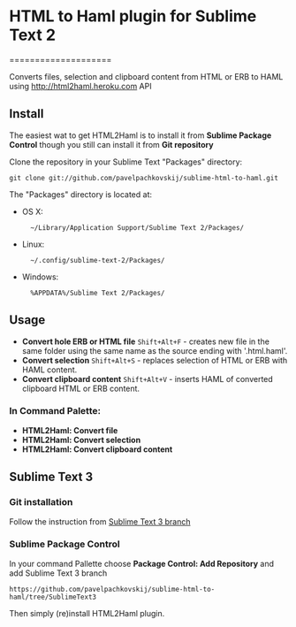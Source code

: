 # HTML to Haml plugin for Sublime Text 2
====================

Converts files, selection and clipboard content from HTML or ERB to HAML using http://html2haml.heroku.com API

## Install
The easiest wat to get HTML2Haml is to install it from **Sublime Package Control** though you still can install it from **Git repository**

Clone the repository in your Sublime Text "Packages" directory:

    git clone git://github.com/pavelpachkovskij/sublime-html-to-haml.git


The "Packages" directory is located at:

* OS X:

        ~/Library/Application Support/Sublime Text 2/Packages/

* Linux:

        ~/.config/sublime-text-2/Packages/

* Windows:

        %APPDATA%/Sublime Text 2/Packages/

## Usage

* **Convert hole ERB or HTML file** `Shift+Alt+F` - creates new file in the same folder using the same name as the source ending with '.html.haml'.
* **Convert selection** `Shift+Alt+S` - replaces selection of HTML or ERB with HAML content.
* **Convert clipboard content** `Shift+Alt+V` - inserts HAML of converted clipboard HTML or ERB content.

### In Command Palette:

* **HTML2Haml: Convert file**
* **HTML2Haml: Convert selection**
* **HTML2Haml: Convert clipboard content**

## Sublime Text 3

### Git installation

Follow the instruction from [Sublime Text 3 branch](https://github.com/pavelpachkovskij/sublime-html-to-haml/tree/SublimeText3)

### Sublime Package Control

In your command Pallette choose **Package Control: Add Repository** and add Sublime Text 3 branch

    https://github.com/pavelpachkovskij/sublime-html-to-haml/tree/SublimeText3

Then simply (re)install HTML2Haml plugin.